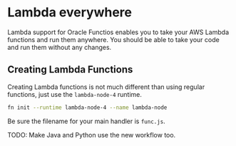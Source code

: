 # Lambda everywhere

Lambda support for Oracle Functios enables you to take your AWS Lambda functions and run them
anywhere. You should be able to take your code and run them without any changes.

## Creating Lambda Functions

Creating Lambda functions is not much different than using regular functions, just use
the `lambda-node-4` runtime.

```sh
fn init --runtime lambda-node-4 --name lambda-node
```

Be sure the filename for your main handler is `func.js`.

TODO: Make Java and Python use the new workflow too. 
